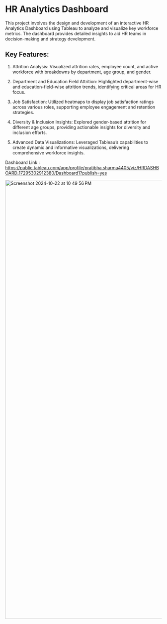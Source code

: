 # HR Analytics Dashboard
This project involves the design and development of an interactive HR Analytics Dashboard using Tableau to analyze and visualize key workforce metrics. The dashboard provides detailed insights to aid HR teams in decision-making and strategy development.

## Key Features:
  1.  Attrition Analysis: Visualized attrition rates, employee count, and active workforce with breakdowns by department, age group, and gender.
  
  2. Department and Education Field Attrition: Highlighted department-wise and education-field-wise attrition trends, identifying critical areas for HR focus.
  
  3. Job Satisfaction: Utilized heatmaps to display job satisfaction ratings across various roles, supporting employee engagement and retention strategies.
  
  4. Diversity & Inclusion Insights: Explored gender-based attrition for different age groups, providing actionable insights for diversity and inclusion efforts.
  
  5. Advanced Data Visualizations: Leveraged Tableau’s capabilities to create dynamic and informative visualizations, delivering comprehensive workforce insights.

Dashboard Link : https://public.tableau.com/app/profile/pratibha.sharma4405/viz/HRDASHBOARD_17295302912380/Dashboard1?publish=yes

<img width="1410" alt="Screenshot 2024-10-22 at 10 49 56 PM" src="https://github.com/user-attachments/assets/f7f50250-e887-4411-a7e9-d85120b38542">
